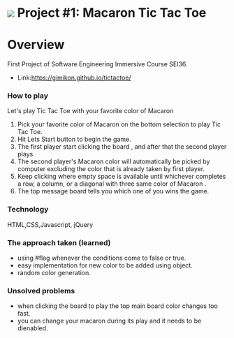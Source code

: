 # ![](https://ga-dash.s3.amazonaws.com/production/assets/logo-9f88ae6c9c3871690e33280fcf557f33.png) Project #1: Macaron  Tic Tac Toe
# Overview
First Project of Software Engineering Immersive Course SEI36.
 - Link:https://gimikon.github.io/tictactoe/

### How to play
Let's play Tic Tac Toe with your favorite color of Macaron

1. Pick your favorite color of Macaron on the bottom selection to play Tic Tac Toe.
2. Hit Lets Start button to begin the game.
3. The first player start clicking the board , and after that the second player plays
4. The second player's Macaron color will automatically be picked by computer excluding the color that is already taken by first player.
5. Keep clicking where empty space is available until whichever completes a row, a column, or a diagonal with three
same color of Macaron .
6. The top message board tells you which one of you wins the game.

### Technology  
HTML,CSS,Javascript, jQuery

### The approach taken (learned)
- using #flag whenever the conditions come to false or true.
- easy implementation for new color to be added using object.
- random color generation.

### Unsolved problems
- when clicking the board to play the top main board color changes too fast.
-  you can change your macaron during its play and it needs to be dienabled.
